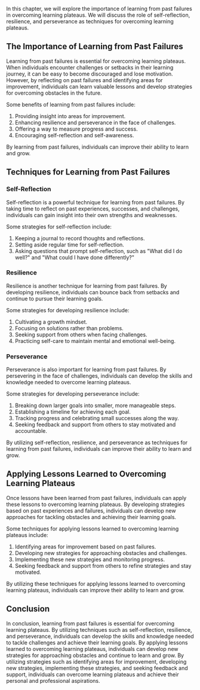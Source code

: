 
In this chapter, we will explore the importance of learning from past failures in overcoming learning plateaus. We will discuss the role of self-reflection, resilience, and perseverance as techniques for overcoming learning plateaus.

The Importance of Learning from Past Failures
---------------------------------------------

Learning from past failures is essential for overcoming learning plateaus. When individuals encounter challenges or setbacks in their learning journey, it can be easy to become discouraged and lose motivation. However, by reflecting on past failures and identifying areas for improvement, individuals can learn valuable lessons and develop strategies for overcoming obstacles in the future.

Some benefits of learning from past failures include:

1. Providing insight into areas for improvement.
2. Enhancing resilience and perseverance in the face of challenges.
3. Offering a way to measure progress and success.
4. Encouraging self-reflection and self-awareness.

By learning from past failures, individuals can improve their ability to learn and grow.

Techniques for Learning from Past Failures
------------------------------------------

### Self-Reflection

Self-reflection is a powerful technique for learning from past failures. By taking time to reflect on past experiences, successes, and challenges, individuals can gain insight into their own strengths and weaknesses.

Some strategies for self-reflection include:

1. Keeping a journal to record thoughts and reflections.
2. Setting aside regular time for self-reflection.
3. Asking questions that prompt self-reflection, such as "What did I do well?" and "What could I have done differently?"

### Resilience

Resilience is another technique for learning from past failures. By developing resilience, individuals can bounce back from setbacks and continue to pursue their learning goals.

Some strategies for developing resilience include:

1. Cultivating a growth mindset.
2. Focusing on solutions rather than problems.
3. Seeking support from others when facing challenges.
4. Practicing self-care to maintain mental and emotional well-being.

### Perseverance

Perseverance is also important for learning from past failures. By persevering in the face of challenges, individuals can develop the skills and knowledge needed to overcome learning plateaus.

Some strategies for developing perseverance include:

1. Breaking down larger goals into smaller, more manageable steps.
2. Establishing a timeline for achieving each goal.
3. Tracking progress and celebrating small successes along the way.
4. Seeking feedback and support from others to stay motivated and accountable.

By utilizing self-reflection, resilience, and perseverance as techniques for learning from past failures, individuals can improve their ability to learn and grow.

Applying Lessons Learned to Overcoming Learning Plateaus
--------------------------------------------------------

Once lessons have been learned from past failures, individuals can apply these lessons to overcoming learning plateaus. By developing strategies based on past experiences and failures, individuals can develop new approaches for tackling obstacles and achieving their learning goals.

Some techniques for applying lessons learned to overcoming learning plateaus include:

1. Identifying areas for improvement based on past failures.
2. Developing new strategies for approaching obstacles and challenges.
3. Implementing these new strategies and monitoring progress.
4. Seeking feedback and support from others to refine strategies and stay motivated.

By utilizing these techniques for applying lessons learned to overcoming learning plateaus, individuals can improve their ability to learn and grow.

Conclusion
----------

In conclusion, learning from past failures is essential for overcoming learning plateaus. By utilizing techniques such as self-reflection, resilience, and perseverance, individuals can develop the skills and knowledge needed to tackle challenges and achieve their learning goals. By applying lessons learned to overcoming learning plateaus, individuals can develop new strategies for approaching obstacles and continue to learn and grow. By utilizing strategies such as identifying areas for improvement, developing new strategies, implementing these strategies, and seeking feedback and support, individuals can overcome learning plateaus and achieve their personal and professional aspirations.
